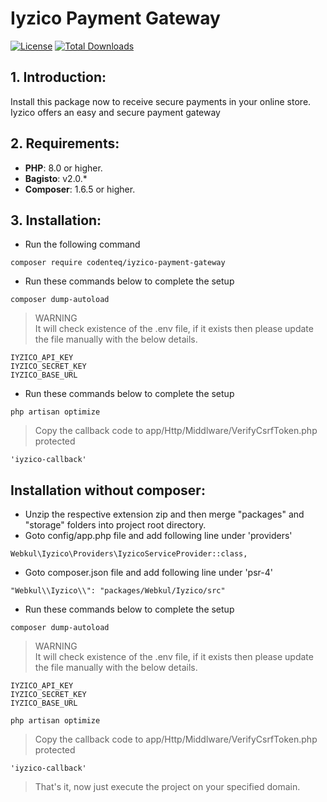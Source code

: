 # Iyzico Payment Gateway
[![License](https://poser.pugx.org/codenteq/iyzico-payment-gateway/license)](https://github.com/codenteq/iyzico-payment-gateway/blob/master/LICENSE)
<a href="https://packagist.org/packages/codenteq/iyzico-payment-gateway"><img src="https://poser.pugx.org/codenteq/iyzico-payment-gateway/d/total" alt="Total Downloads"></a>

## 1. Introduction:

Install this package now to receive secure payments in your online store. Iyzico offers an easy and secure payment gateway

## 2. Requirements:

* **PHP**: 8.0 or higher.
* **Bagisto**: v2.0.*
* **Composer**: 1.6.5 or higher.

## 3. Installation:

- Run the following command
```
composer require codenteq/iyzico-payment-gateway
```

- Run these commands below to complete the setup
```
composer dump-autoload
```

> WARNING <br>
> It will check existence of the .env file, if it exists then please update the file manually with the below details.
```
IYZICO_API_KEY
IYZICO_SECRET_KEY
IYZICO_BASE_URL
```

- Run these commands below to complete the setup
```
php artisan optimize
```

> Copy the callback code to app/Http/Middlware/VerifyCsrfToken.php protected
~~~
'iyzico-callback'
~~~

## Installation without composer:

- Unzip the respective extension zip and then merge "packages" and "storage" folders into project root directory.
- Goto config/app.php file and add following line under 'providers'

```
Webkul\Iyzico\Providers\IyzicoServiceProvider::class,
```

- Goto composer.json file and add following line under 'psr-4'

```
"Webkul\\Iyzico\\": "packages/Webkul/Iyzico/src"
```

- Run these commands below to complete the setup

```
composer dump-autoload
```

> WARNING <br>
> It will check existence of the .env file, if it exists then please update the file manually with the below details.
```
IYZICO_API_KEY
IYZICO_SECRET_KEY
IYZICO_BASE_URL
```

```
php artisan optimize
```

> Copy the callback code to app/Http/Middlware/VerifyCsrfToken.php protected
~~~
'iyzico-callback'
~~~

> That's it, now just execute the project on your specified domain.
